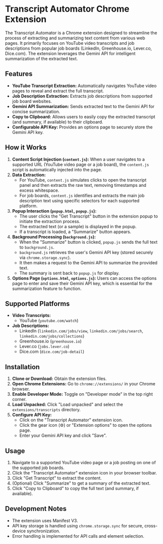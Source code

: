 # Transcript Automator Chrome Extension

The Transcript Automator is a Chrome extension designed to streamline the process of extracting and summarizing text content from various web pages. It primarily focuses on YouTube video transcripts and job descriptions from popular job boards (LinkedIn, Greenhouse.io, Lever.co, Dice.com). The extension leverages the Gemini API for intelligent summarization of the extracted text.

## Features

*   **YouTube Transcript Extraction:** Automatically navigates YouTube video pages to reveal and extract the full transcript.
*   **Job Description Extraction:** Extracts job descriptions from supported job board websites.
*   **Gemini API Summarization:** Sends extracted text to the Gemini API for concise summarization.
*   **Copy to Clipboard:** Allows users to easily copy the extracted transcript (and summary, if available) to their clipboard.
*   **Configurable API Key:** Provides an options page to securely store the Gemini API key.

## How it Works

1.  **Content Script Injection (`content.js`):** When a user navigates to a supported URL (YouTube video page or a job board), the `content.js` script is automatically injected into the page.
2.  **Data Extraction:**
    *   For YouTube, `content.js` simulates clicks to open the transcript panel and then extracts the raw text, removing timestamps and excess whitespace.
    *   For job boards, `content.js` identifies and extracts the main job description text using specific selectors for each supported platform.
3.  **Popup Interaction (`popup.html`, `popup.js`):**
    *   The user clicks the "Get Transcript" button in the extension popup to initiate the extraction process.
    *   The extracted text (or a sample) is displayed in the popup.
    *   If a transcript is loaded, a "Summarize" button appears.
4.  **Background Processing (`background.js`):**
    *   When the "Summarize" button is clicked, `popup.js` sends the full text to `background.js`.
    *   `background.js` retrieves the user's Gemini API key (stored securely via `chrome.storage.sync`).
    *   It then makes a request to the Gemini API to summarize the provided text.
    *   The summary is sent back to `popup.js` for display.
5.  **Options Page (`options.html`, `options.js`):** Users can access the options page to enter and save their Gemini API key, which is essential for the summarization feature to function.

## Supported Platforms

*   **Video Transcripts:**
    *   YouTube (`youtube.com/watch`)
*   **Job Descriptions:**
    *   LinkedIn (`linkedin.com/jobs/view`, `linkedin.com/jobs/search`, `linkedin.com/jobs/collections`)
    *   Greenhouse.io (`greenhouse.io`)
    *   Lever.co (`jobs.lever.co`)
    *   Dice.com (`dice.com/job-detail`)

## Installation

1.  **Clone or Download:** Obtain the extension files.
2.  **Open Chrome Extensions:** Go to `chrome://extensions/` in your Chrome browser.
3.  **Enable Developer Mode:** Toggle on "Developer mode" in the top right corner.
4.  **Load Unpacked:** Click "Load unpacked" and select the `extensions/transcripts` directory.
5.  **Configure API Key:**
    *   Click on the "Transcript Automator" extension icon.
    *   Click the gear icon (⚙️) or "Extension options" to open the options page.
    *   Enter your Gemini API key and click "Save".

## Usage

1.  Navigate to a supported YouTube video page or a job posting on one of the supported job boards.
2.  Click the "Transcript Automator" extension icon in your browser toolbar.
3.  Click "Get Transcript" to extract the content.
4.  (Optional) Click "Summarize" to get a summary of the extracted text.
5.  Click "Copy to Clipboard" to copy the full text (and summary, if available).

## Development Notes

*   The extension uses Manifest V3.
*   API key storage is handled using `chrome.storage.sync` for secure, cross-device synchronization.
*   Error handling is implemented for API calls and element selection.
